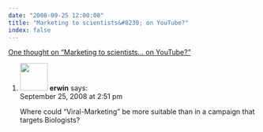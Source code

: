 ```yaml
---
date: "2008-09-25 12:00:00"
title: "Marketing to scientists&#8230; on YouTube?"
index: false
---
```


[One thought on &ldquo;Marketing to scientists&#8230; on YouTube?&rdquo;](/lemire/blog/2008/09-25-marketing-to-scientists-on-youtube)

<ol class="comment-list">
<li id="comment-50165" class="comment even thread-even depth-1">
<div class="comment-author vcard">
<img alt src="https://secure.gravatar.com/avatar/b557283c999e94ceb13f306ff38942be?s=56&#038;d=mm&#038;r=g" srcset="https://secure.gravatar.com/avatar/b557283c999e94ceb13f306ff38942be?s=112&#038;d=mm&#038;r=g 2x" class="avatar avatar-56 photo" height="56" width="56" decoding="async" /> <b class="fn">erwin</b> <span class="says">says:</span> </div>
<div class="comment-metadata"><time datetime="2008-09-25T14:51:16+00:00">September 25, 2008 at 2:51 pm</time></a> </div>
<div class="comment-content">
<p>Where could &ldquo;Viral-Marketing&rdquo; be more suitable than in a campaign that targets Biologists?</p>
</div>
</li>
</ol>
